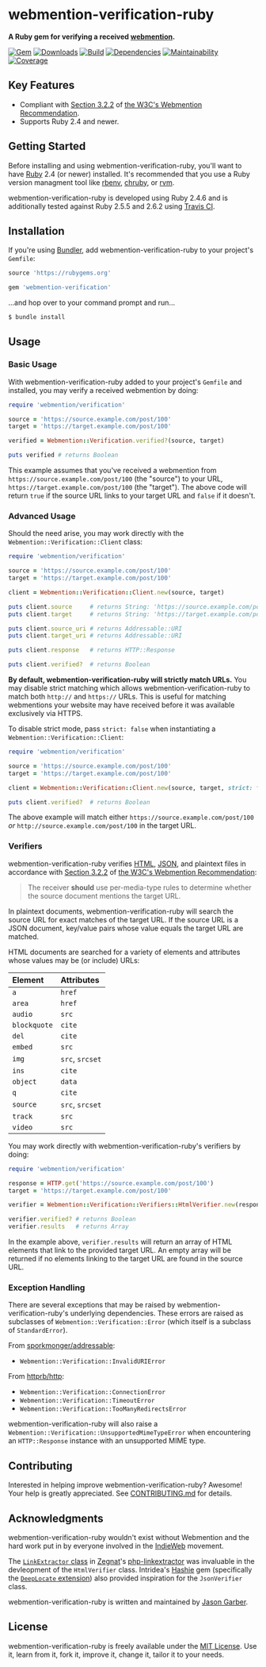 # webmention-verification-ruby

**A Ruby gem for verifying a received [webmention](https://indieweb.org/Webmention).**

[![Gem](https://img.shields.io/gem/v/webmention-verification.svg?style=for-the-badge)](https://rubygems.org/gems/webmention-verification)
[![Downloads](https://img.shields.io/gem/dt/webmention-verification.svg?style=for-the-badge)](https://rubygems.org/gems/webmention-verification)
[![Build](https://img.shields.io/travis/com/jgarber623/webmention-verification-ruby/master.svg?style=for-the-badge)](https://travis-ci.com/jgarber623/webmention-verification-ruby)
[![Dependencies](https://img.shields.io/depfu/jgarber623/webmention-verification-ruby.svg?style=for-the-badge)](https://depfu.com/github/jgarber623/webmention-verification-ruby)
[![Maintainability](https://img.shields.io/codeclimate/maintainability/jgarber623/webmention-verification-ruby.svg?style=for-the-badge)](https://codeclimate.com/github/jgarber623/webmention-verification-ruby)
[![Coverage](https://img.shields.io/codeclimate/c/jgarber623/webmention-verification-ruby.svg?style=for-the-badge)](https://codeclimate.com/github/jgarber623/webmention-verification-ruby/code)

## Key Features

- Compliant with [Section 3.2.2](https://www.w3.org/TR/webmention/#webmention-verification) of [the W3C's Webmention Recommendation](https://www.w3.org/TR/webmention/).
- Supports Ruby 2.4 and newer.

## Getting Started

Before installing and using webmention-verification-ruby, you'll want to have [Ruby](https://www.ruby-lang.org) 2.4 (or newer) installed. It's recommended that you use a Ruby version managment tool like [rbenv](https://github.com/rbenv/rbenv), [chruby](https://github.com/postmodern/chruby), or [rvm](https://github.com/rvm/rvm).

webmention-verification-ruby is developed using Ruby 2.4.6 and is additionally tested against Ruby 2.5.5 and 2.6.2 using [Travis CI](https://travis-ci.com/jgarber623/webmention-verification-ruby).

## Installation

If you're using [Bundler](https://bundler.io), add webmention-verification-ruby to your project's `Gemfile`:

```ruby
source 'https://rubygems.org'

gem 'webmention-verification'
```

…and hop over to your command prompt and run…

```sh
$ bundle install
```

## Usage

### Basic Usage

With webmention-verification-ruby added to your project's `Gemfile` and installed, you may verify a received webmention by doing:

```ruby
require 'webmention/verification'

source = 'https://source.example.com/post/100'
target = 'https://target.example.com/post/100'

verified = Webmention::Verification.verified?(source, target)

puts verified # returns Boolean
```

This example assumes that you've received a webmention from `https://source.example.com/post/100` (the "source") to your URL, `https://target.example.com/post/100` (the "target"). The above code will return `true` if the source URL links to your target URL and `false` if it doesn't.

### Advanced Usage

Should the need arise, you may work directly with the `Webmention::Verification::Client` class:

```ruby
require 'webmention/verification'

source = 'https://source.example.com/post/100'
target = 'https://target.example.com/post/100'

client = Webmention::Verification::Client.new(source, target)

puts client.source     # returns String: 'https://source.example.com/post/100'
puts client.target     # returns String: 'https://target.example.com/post/100'

puts client.source_uri # returns Addressable::URI
puts client.target_uri # returns Addressable::URI

puts client.response   # returns HTTP::Response

puts client.verified?  # returns Boolean
```

**By default, webmention-verification-ruby will strictly match URLs.** You may disable strict matching which allows webmention-verification-ruby to match both `http://` and `https://` URLs. This is useful for matching webmentions your website may have received before it was available exclusively via HTTPS.

To disable strict mode, pass `strict: false` when instantiating a `Webmention::Verification::Client`:

```ruby
require 'webmention/verification'

source = 'https://source.example.com/post/100'
target = 'https://target.example.com/post/100'

client = Webmention::Verification::Client.new(source, target, strict: false)

puts client.verified?  # returns Boolean
```

The above example will match either `https://source.example.com/post/100` _or_ `http://source.example.com/post/100` in the target URL.

### Verifiers

webmention-verification-ruby verifies [HTML](https://www.w3.org/TR/html/), [JSON](https://json.org), and plaintext files in accordance with [Section 3.2.2](https://www.w3.org/TR/webmention/#webmention-verification) of [the W3C's Webmention Recommendation](https://www.w3.org/TR/webmention/):

> The receiver **should** use per-media-type rules to determine whether the source document mentions the target URL.

In plaintext documents, webmention-verification-ruby will search the source URL for exact matches of the target URL. If the source URL is a JSON document, key/value pairs whose value equals the target URL are matched.

HTML documents are searched for a variety of elements and attributes whose values may be (or include) URLs:

| Element      | Attributes      |
|:-------------|:----------------|
| `a`          | `href`          |
| `area`       | `href`          |
| `audio`      | `src`           |
| `blockquote` | `cite`          |
| `del`        | `cite`          |
| `embed`      | `src`           |
| `img`        | `src`, `srcset` |
| `ins`        | `cite`          |
| `object`     | `data`          |
| `q`          | `cite`          |
| `source`     | `src`, `srcset` |
| `track`      | `src`           |
| `video`      | `src`           |

You may work directly with webmention-verification-ruby's verifiers by doing:

```ruby
require 'webmention/verification'

response = HTTP.get('https://source.example.com/post/100')
target = 'https://target.example.com/post/100'

verifier = Webmention::Verification::Verifiers::HtmlVerifier.new(response, target)

verifier.verified? # returns Boolean
verifier.results   # returns Array
```

In the example above, `verifier.results` will return an array of HTML elements that link to the provided target URL. An empty array will be returned if no elements linking to the target URL are found in the source URL.

### Exception Handling

There are several exceptions that may be raised by webmention-verification-ruby's underlying dependencies. These errors are raised as subclasses of `Webmention::Verification::Error` (which itself is a subclass of `StandardError`).

From [sporkmonger/addressable](https://github.com/sporkmonger/addressable):

- `Webmention::Verification::InvalidURIError`

From [httprb/http](https://github.com/httprb/http):

- `Webmention::Verification::ConnectionError`
- `Webmention::Verification::TimeoutError`
- `Webmention::Verification::TooManyRedirectsError`

webmention-verification-ruby will also raise a `Webmention::Verification::UnsupportedMimeTypeError` when encountering an `HTTP::Response` instance with an unsupported MIME type.

## Contributing

Interested in helping improve webmention-verification-ruby? Awesome! Your help is greatly appreciated. See [CONTRIBUTING.md](https://github.com/jgarber623/webmention-verification-ruby/blob/master/CONTRIBUTING.md) for details.

## Acknowledgments

webmention-verification-ruby wouldn't exist without Webmention and the hard work put in by everyone involved in the [IndieWeb](https://indieweb.org) movement.

The [`LinkExtractor` class](https://github.com/Zegnat/php-linkextractor/blob/master/src/LinkExtractor.php#L32-L51) in [Zegnat](https://github.com/Zegnat)'s [php-linkextractor](https://github.com/Zegnat/php-linkextractor) was invaluable in the devleopment of the `HtmlVerifier` class. Intridea's [Hashie](https://rubygems.org/gems/hashie) gem (specifically the [`DeepLocate` extension](https://github.com/intridea/hashie/blob/master/lib/hashie/extensions/deep_locate.rb)) also provided inspiration for the `JsonVerifier` class.

webmention-verification-ruby is written and maintained by [Jason Garber](https://sixtwothree.org).

## License

webmention-verification-ruby is freely available under the [MIT License](https://opensource.org/licenses/MIT). Use it, learn from it, fork it, improve it, change it, tailor it to your needs.
